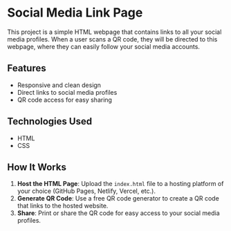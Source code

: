 # Social Media Link Page

This project is a simple HTML webpage that contains links to all your social media profiles. When a user scans a QR code, they will be directed to this webpage, where they can easily follow your social media accounts.

## Features

- Responsive and clean design
- Direct links to social media profiles
- QR code access for easy sharing

## Technologies Used

- HTML
- CSS

## How It Works

1. **Host the HTML Page**: Upload the `index.html` file to a hosting platform of your choice (GitHub Pages, Netlify, Vercel, etc.).
2. **Generate QR Code**: Use a free QR code generator to create a QR code that links to the hosted website.
3. **Share**: Print or share the QR code for easy access to your social media profiles.

